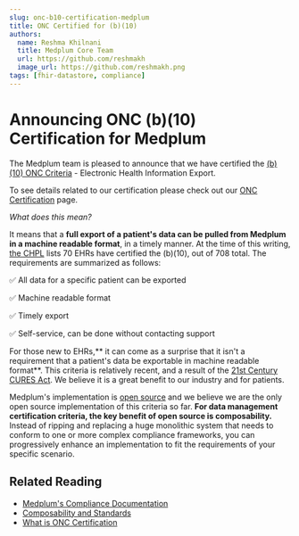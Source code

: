 ```yaml
---
slug: onc-b10-certification-medplum
title: ONC Certified for (b)(10)
authors:
  name: Reshma Khilnani
  title: Medplum Core Team
  url: https://github.com/reshmakh
  image_url: https://github.com/reshmakh.png
tags: [fhir-datastore, compliance]
---
```


# Announcing ONC (b)(10) Certification for Medplum

The Medplum team is pleased to announce that we have certified the [(b)(10) ONC Criteria](https://www.healthit.gov/test-method/electronic-health-information-export) - Electronic Health Information Export.

To see details related to our certification please check out our [ONC Certification](/docs/compliance/onc) page.

_What does this mean?_

It means that a **full export of a patient's data can be pulled from Medplum in a machine readable format**, in a timely manner. At the time of this writing, [the CHPL](https://chpl.healthit.gov/#/search) lists 70 EHRs have certified the (b)(10), out of 708 total. The requirements are summarized as follows:

✅ All data for a specific patient can be exported

✅ Machine readable format

✅ Timely export

✅ Self-service, can be done without contacting support

For those new to EHRs,** it can come as a surprise that it isn't a requirement that a patient's data be exportable in machine readable format**. This criteria is relatively recent, and a result of the [21st Century CURES Act](https://www.congress.gov/bill/114th-congress/house-bill/34). We believe it is a great benefit to our industry and for patients.

Medplum's implementation is [open source](https://github.com/medplum/medplum) and we believe we are the only open source implementation of this criteria so far. **For data management certification criteria, the key benefit of open source is composability.** Instead of ripping and replacing a huge monolithic system that needs to conform to one or more complex compliance frameworks, you can progressively enhance an implementation to fit the requirements of your specific scenario.

## Related Reading

- [Medplum's Compliance Documentation](/docs/compliance)
- [Composability and Standards](/blog/composability-medplum)
- [What is ONC Certification](/blog/what-is-onc-certification)
